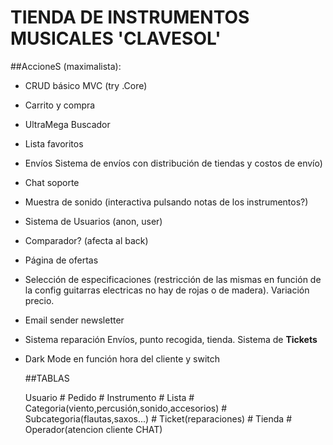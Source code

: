 TIENDA DE INSTRUMENTOS MUSICALES 'CLAVESOL'
===========================================

##AccioneS (maximalista):

- CRUD básico MVC (try .Core) 
- Carrito y compra
- UltraMega Buscador
- Lista favoritos
- Envíos
  Sistema de envíos con distribución de tiendas y costos de envío)
- Chat soporte
- Muestra de sonido (interactiva pulsando notas de los instrumentos?)
- Sistema de Usuarios (anon, user)
- Comparador? (afecta al back)
- Página de ofertas
- Selección de especificaciones (restricción de las mismas en función de la config guitarras electricas no hay de rojas o de madera). Variación precio.
- Email sender newsletter
- Sistema reparación 
    Envíos, punto recogida, tienda. Sistema de **Tickets**
- Dark Mode en función hora del cliente y switch

  ##TABLAS

    Usuario # Pedido # Instrumento # Lista # Categoria(viento,percusión,sonido,accesorios) #
    Subcategoria(flautas,saxos...) # Ticket(reparaciones) # Tienda # Operador(atencion cliente CHAT)
